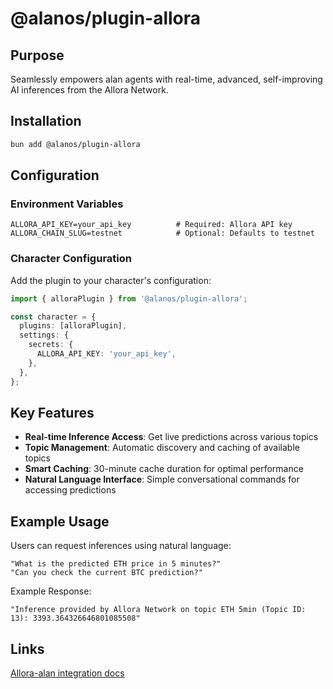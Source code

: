# @alanos/plugin-allora

## Purpose

Seamlessly empowers alan agents with real-time, advanced, self-improving AI inferences from the Allora Network.

## Installation

```bash
bun add @alanos/plugin-allora
```

## Configuration

### Environment Variables

```env
ALLORA_API_KEY=your_api_key          # Required: Allora API key
ALLORA_CHAIN_SLUG=testnet            # Optional: Defaults to testnet
```

### Character Configuration

Add the plugin to your character's configuration:

```typescript
import { alloraPlugin } from '@alanos/plugin-allora';

const character = {
  plugins: [alloraPlugin],
  settings: {
    secrets: {
      ALLORA_API_KEY: 'your_api_key',
    },
  },
};
```

## Key Features

- **Real-time Inference Access**: Get live predictions across various topics
- **Topic Management**: Automatic discovery and caching of available topics
- **Smart Caching**: 30-minute cache duration for optimal performance
- **Natural Language Interface**: Simple conversational commands for accessing predictions

## Example Usage

Users can request inferences using natural language:

```plaintext
"What is the predicted ETH price in 5 minutes?"
"Can you check the current BTC prediction?"
```

Example Response:

```plaintext
"Inference provided by Allora Network on topic ETH 5min (Topic ID: 13): 3393.364326646801085508"
```

## Links

[Allora-alan integration docs](https://docs.allora.network/marketplace/integrations/alan-os/implementation)
